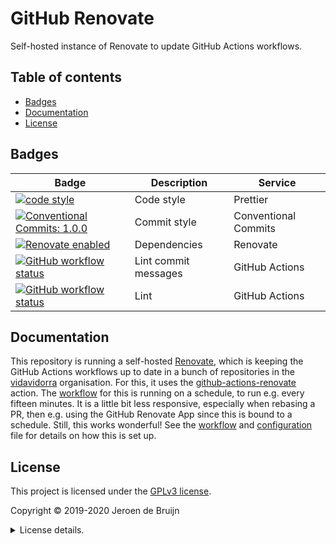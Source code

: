 # GitHub Renovate

Self-hosted instance of Renovate to update GitHub Actions workflows.

## Table of contents

- [Badges](#badges)
- [Documentation](#documentation)
- [License](#license)

<a name="badges"></a>

## Badges

| Badge                                                                                                                                                                                                                                | Description          | Service              |
| ------------------------------------------------------------------------------------------------------------------------------------------------------------------------------------------------------------------------------------ | -------------------- | -------------------- |
| <a href="https://github.com/prettier/prettier#readme"><img alt="code style" src="https://img.shields.io/badge/code_style-prettier-ff69b4.svg?style=flat-square"></a>                                                                 | Code style           | Prettier             |
| <a href="https://conventionalcommits.org"><img alt="Conventional Commits: 1.0.0" src="https://img.shields.io/badge/Conventional%20Commits-1.0.0-yellow.svg?style=flat-square"></a>                                                   | Commit style         | Conventional Commits |
| <a href="https://renovatebot.com"><img alt="Renovate enabled" src="https://img.shields.io/badge/renovate-enabled-brightgreen.svg?style=flat-square"></a>                                                                             | Dependencies         | Renovate             |
| <a href="https://github.com/vidavidorra/.github-renovate/actions"><img alt="GitHub workflow status" src="https://img.shields.io/github/workflow/status/vidavidorra/.github-renovate/Lint%20commit%20messages?style=flat-square"></a> | Lint commit messages | GitHub Actions       |
| <a href="https://github.com/vidavidorra/.github-renovate/actions"><img alt="GitHub workflow status" src="https://img.shields.io/github/workflow/status/vidavidorra/.github-renovate/Lint?style=flat-square"></a>                     | Lint                 | GitHub Actions       |

<a name="documentation"></a>

## Documentation

This repository is running a self-hosted [Renovate](https://renovate.whitesourcesoftware.com/), which is keeping the GitHub Actions workflows up to date in a bunch of repositories in the [vidavidorra](https://github.com/vidavidorra) organisation. For this, it uses the [github-actions-renovate](https://github.com/vidavidorra/github-action-renovate) action. The [workflow](./.github/workflows/renovate.yml) for this is running on a schedule, to run e.g. every fifteen minutes. It is a little bit less responsive, especially when rebasing a PR, then e.g. using the GitHub Renovate App since this is bound to a schedule. Still, this works wonderful!
See the [workflow](./.github/workflows/renovate.yml) and [configuration](./src/config.js) file for details on how this is set up.

<a name="license"></a>

## License

This project is licensed under the [GPLv3 license](https://www.gnu.org/licenses/gpl.html).

Copyright © 2019-2020 Jeroen de Bruijn

<details><summary>License details.</summary>
<p>

This program is free software: you can redistribute it and/or modify
it under the terms of the GNU General Public License as published by
the Free Software Foundation, either version 3 of the License, or
(at your option) any later version.

This program is distributed in the hope that it will be useful,
but WITHOUT ANY WARRANTY; without even the implied warranty of
MERCHANTABILITY or FITNESS FOR A PARTICULAR PURPOSE. See the
GNU General Public License for more details.

You should have received a copy of the GNU General Public License
along with this program. If not, see <http://www.gnu.org/licenses/>.

The full text of the license is available in the [LICENSE](LICENSE.md) file in this repository and [online](https://www.gnu.org/licenses/gpl.html).

</details>
